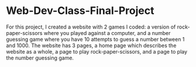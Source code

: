 # Web-Dev-Class-Final-Project
For this project, I created a website with 2 games I coded: a version of rock-paper-scissors where you played against a computer, and a number guessing game where you have 10 attempts to guess a number between 1 and 1000. The website has 3 pages, a home page which describes the website as a whole, a page to play rock-paper-scissors, and a page to play the number guessing game.
